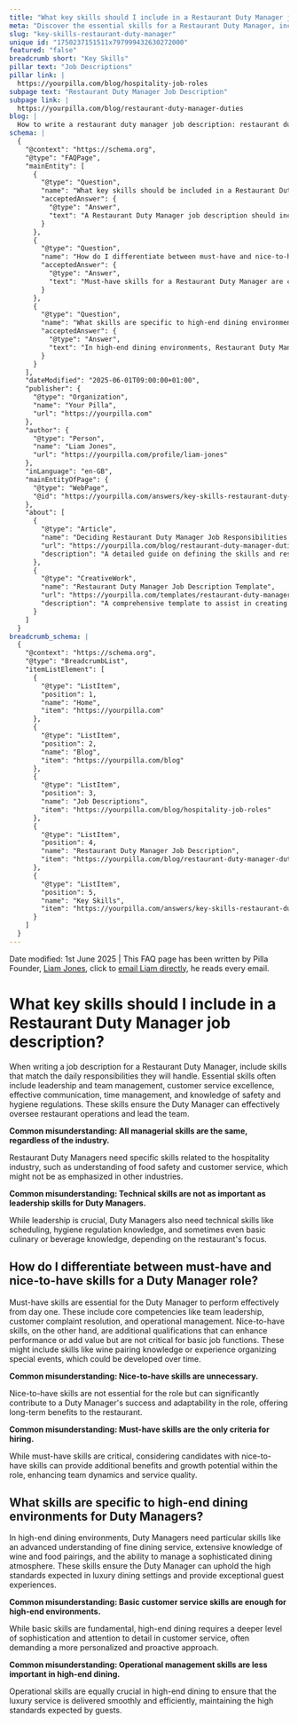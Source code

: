 ```yaml
---
title: "What key skills should I include in a Restaurant Duty Manager job description?"
meta: "Discover the essential skills for a Restaurant Duty Manager, including leadership, customer service, and specific capabilities for high-end dining."
slug: "key-skills-restaurant-duty-manager"
unique id: "1750237151511x797999432630272000"
featured: "false"
breadcrumb short: "Key Skills"
pillar text: "Job Descriptions"
pillar link: |
  https://yourpilla.com/blog/hospitality-job-roles
subpage text: "Restaurant Duty Manager Job Description"
subpage link: |
  https://yourpilla.com/blog/restaurant-duty-manager-duties
blog: |
  How to write a restaurant duty manager job description: restaurant duty manager job description template included.
schema: |
  {
    "@context": "https://schema.org",
    "@type": "FAQPage",
    "mainEntity": [
      {
        "@type": "Question",
        "name": "What key skills should be included in a Restaurant Duty Manager job description?",
        "acceptedAnswer": {
          "@type": "Answer",
          "text": "A Restaurant Duty Manager job description should include skills that are crucial for daily operations. Essential skills include leadership and team management, customer service excellence, effective communication, time management, and an understanding of safety and hygiene regulations, to ensure effective oversight of restaurant operations."
        }
      },
      {
        "@type": "Question",
        "name": "How do I differentiate between must-have and nice-to-have skills for a Restaurant Duty Manager role?",
        "acceptedAnswer": {
          "@type": "Answer",
          "text": "Must-have skills for a Restaurant Duty Manager are critical for effective performance from day one and include team leadership, customer complaint resolution, and operational management. Nice-to-have skills, such as wine pairing knowledge or event organising experience, though not essential, can enhance a manager's capabilities and contribute to long-term success."
        }
      },
      {
        "@type": "Question",
        "name": "What skills are specific to high-end dining environments for Restaurant Duty Managers?",
        "acceptedAnswer": {
          "@type": "Answer",
          "text": "In high-end dining environments, Restaurant Duty Managers need skills like an advanced understanding of fine dining service, extensive knowledge of wine and food pairings, and the ability to manage a sophisticated dining atmosphere, to uphold the high standards and provide exceptional guest experiences."
        }
      }
    ],
    "dateModified": "2025-06-01T09:00:00+01:00",
    "publisher": {
      "@type": "Organization",
      "name": "Your Pilla",
      "url": "https://yourpilla.com"
    },
    "author": {
      "@type": "Person",
      "name": "Liam Jones",
      "url": "https://yourpilla.com/profile/liam-jones"
    },
    "inLanguage": "en-GB",
    "mainEntityOfPage": {
      "@type": "WebPage",
      "@id": "https://yourpilla.com/answers/key-skills-restaurant-duty-manager"
    },
    "about": [
      {
        "@type": "Article",
        "name": "Deciding Restaurant Duty Manager Job Responsibilities and Skills",
        "url": "https://yourpilla.com/blog/restaurant-duty-manager-duties",
        "description": "A detailed guide on defining the skills and responsibilities required for a Restaurant Duty Manager."
      },
      {
        "@type": "CreativeWork",
        "name": "Restaurant Duty Manager Job Description Template",
        "url": "https://yourpilla.com/templates/restaurant-duty-manager-job-description",
        "description": "A comprehensive template to assist in creating effective job descriptions for Restaurant Duty Managers."
      }
    ]
  }
breadcrumb_schema: |
  {
    "@context": "https://schema.org",
    "@type": "BreadcrumbList",
    "itemListElement": [
      {
        "@type": "ListItem",
        "position": 1,
        "name": "Home",
        "item": "https://yourpilla.com"
      },
      {
        "@type": "ListItem",
        "position": 2,
        "name": "Blog",
        "item": "https://yourpilla.com/blog"
      },
      {
        "@type": "ListItem",
        "position": 3,
        "name": "Job Descriptions",
        "item": "https://yourpilla.com/blog/hospitality-job-roles"
      },
      {
        "@type": "ListItem",
        "position": 4,
        "name": "Restaurant Duty Manager Job Description",
        "item": "https://yourpilla.com/blog/restaurant-duty-manager-duties"
      },
      {
        "@type": "ListItem",
        "position": 5,
        "name": "Key Skills",
        "item": "https://yourpilla.com/answers/key-skills-restaurant-duty-manager"
      }
    ]
  }
---
```


Date modified: 1st June 2025 | This FAQ page has been written by Pilla Founder, [Liam Jones](https://yourpilla.com/profile/liam-jones), click to [email Liam directly](https://mailto:liam@yourpilla.com), he reads every email.

# What key skills should I include in a Restaurant Duty Manager job description?

When writing a job description for a Restaurant Duty Manager, include skills that match the daily responsibilities they will handle. Essential skills often include leadership and team management, customer service excellence, effective communication, time management, and knowledge of safety and hygiene regulations. These skills ensure the Duty Manager can effectively oversee restaurant operations and lead the team.

**Common misunderstanding: All managerial skills are the same, regardless of the industry.**

Restaurant Duty Managers need specific skills related to the hospitality industry, such as understanding of food safety and customer service, which might not be as emphasized in other industries.

**Common misunderstanding: Technical skills are not as important as leadership skills for Duty Managers.**

While leadership is crucial, Duty Managers also need technical skills like scheduling, hygiene regulation knowledge, and sometimes even basic culinary or beverage knowledge, depending on the restaurant's focus.

## How do I differentiate between must-have and nice-to-have skills for a Duty Manager role?

Must-have skills are essential for the Duty Manager to perform effectively from day one. These include core competencies like team leadership, customer complaint resolution, and operational management. Nice-to-have skills, on the other hand, are additional qualifications that can enhance performance or add value but are not critical for basic job functions. These might include skills like wine pairing knowledge or experience organizing special events, which could be developed over time.

**Common misunderstanding: Nice-to-have skills are unnecessary.**

Nice-to-have skills are not essential for the role but can significantly contribute to a Duty Manager's success and adaptability in the role, offering long-term benefits to the restaurant.

**Common misunderstanding: Must-have skills are the only criteria for hiring.**

While must-have skills are critical, considering candidates with nice-to-have skills can provide additional benefits and growth potential within the role, enhancing team dynamics and service quality.

## What skills are specific to high-end dining environments for Duty Managers?

In high-end dining environments, Duty Managers need particular skills like an advanced understanding of fine dining service, extensive knowledge of wine and food pairings, and the ability to manage a sophisticated dining atmosphere. These skills ensure the Duty Manager can uphold the high standards expected in luxury dining settings and provide exceptional guest experiences.

**Common misunderstanding: Basic customer service skills are enough for high-end environments.**

While basic skills are fundamental, high-end dining requires a deeper level of sophistication and attention to detail in customer service, often demanding a more personalized and proactive approach.

**Common misunderstanding: Operational management skills are less important in high-end dining.**

Operational skills are equally crucial in high-end dining to ensure that the luxury service is delivered smoothly and efficiently, maintaining the high standards expected by guests.